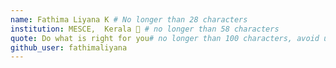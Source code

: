 ```yaml
---
name: Fathima Liyana K # No longer than 28 characters
institution: MESCE,  Kerala 🚩 # no longer than 58 characters
quote: Do what is right for you# no longer than 100 characters, avoid using quotes(") to guarantee the format remains the same.
github_user: fathimaliyana
---
```


